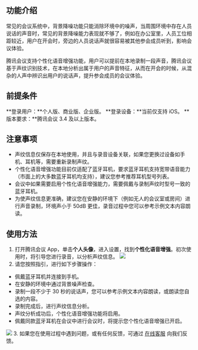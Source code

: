 ## 功能介绍
常见的会议系统中，背景降噪功能只能消除环境中的噪声，当周围环境中存在人员说话的声音时，常见的背景降噪能力表现就不够了，例如在办公室里，人员工位相距较近，用户在开会时，旁边的人员说话声就很容易被其他参会成员听到，影响会议体验。

腾讯会议支持个性化语音增强功能，用户可以提前在本地录制一段声音，腾讯会议基于声纹识别技术，在本地分析出属于用户的声音特征，从而在开会的时候，从混杂的人声中辨识出用户的说话声，提升参会成员的会议体验。

## 前提条件
**登录用户：**个人版、商业版、企业版。
**登录设备：**当前仅支持 iOS。
**版本要求：**腾讯会议 3.4 及以上版本。

## 注意事项
- 声纹信息仅保存在本地使用，并且与录音设备关联，如果您更换过设备如手机、耳机等，需要重新录制声纹。
- 个性化语音增强功能目前仅适配了蓝牙耳机，要求蓝牙耳机支持宽带语音能力（市面上的大多数蓝牙耳机均支持），建议您参考推荐耳机型号列表。
- 会议中如果需要启用个性化语音增强能力，需要佩戴与录制声纹时型号一致的蓝牙耳机。
- 为使声纹信息更准确，建议您在安静的环境下（例如无人的会议室或房间）进行声音录制，环境声小于 50dB 更佳，录音过程中您可以参考示例文本内容朗读。

## 使用方法
1. 打开腾讯会议 App，单击**个人头像**，进入设置，找到**个性化语音增强**。初次使用时，将引导您进行录音，以分析声纹信息。
![](https://qcloudimg.tencent-cloud.cn/raw/4cd2d422a32f7f2513b3e1b4237223b2.png)
2. 请您按照指引，进行如下步骤操作：
 - 佩戴蓝牙耳机并连接到手机。
 - 在安静的环境中通过背景噪声检查。
 - 录制一段不少于 30 秒的说话声，您可以参考示例文本内容朗读，或朗读您自选的内容。
 - 录制完成后，进行声纹信息分析。
 - 声纹分析成功后，个性化语音增强功能将启用。
 -  佩戴同款蓝牙耳机在会议中进行会议时，将提示您个性化语音增强已开启。

 ![](https://qcloudimg.tencent-cloud.cn/raw/eabe56066df4f6fc0781f62a8931450f.png)
3. 如果您在使用过程中遇到问题，或有任何反馈，可通过 [在线客服](https://cloud.tencent.com/online-service) 向我们反馈。
